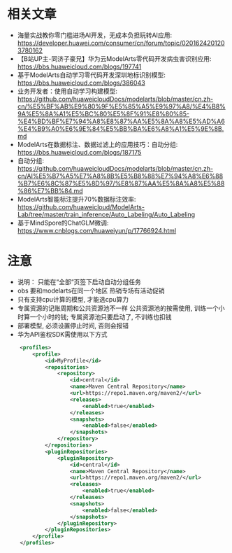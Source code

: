 # 相关文章
+ 海量实战教你零门槛进场AI开发，无成本负担玩转AI应用: https://developer.huawei.com/consumer/cn/forum/topic/0201624201203780162
+ 【B站UP主-同济子豪兄】华为云ModelArts零代码开发病虫害识别应用: https://bbs.huaweicloud.com/blogs/197741
+ 基于ModelArts自动学习零代码开发深圳地标识别模型: https://bbs.huaweicloud.com/blogs/386043
+ 业务开发者：使用自动学习构建模型: https://github.com/huaweicloudDocs/modelarts/blob/master/cn.zh-cn/%E5%BF%AB%E9%80%9F%E5%85%A5%E9%97%A8/%E4%B8%9A%E5%8A%A1%E5%BC%80%E5%8F%91%E8%80%85-%E4%BD%BF%E7%94%A8%E8%87%AA%E5%8A%A8%E5%AD%A6%E4%B9%A0%E6%9E%84%E5%BB%BA%E6%A8%A1%E5%9E%8B.md
+ ModelArts在数据标注、数据过滤上的应用技巧：自动分组: https://bbs.huaweicloud.com/blogs/187175
+ 自动分组: https://github.com/huaweicloudDocs/modelarts/blob/master/cn.zh-cn/AI%E5%B7%A5%E7%A8%8B%E5%B8%88%E7%94%A8%E6%88%B7%E6%8C%87%E5%8D%97/%E8%87%AA%E5%8A%A8%E5%88%86%E7%BB%84.md
+ ModelArts智能标注提升70%数据标注效率: https://github.com/huaweicloud/ModelArts-Lab/tree/master/train_inference/Auto_Labeling/Auto_Labeling
+ 基于MindSpore的ChatGLM微调: https://www.cnblogs.com/huaweiyun/p/17766924.html

# 注意
+  说明： 只能在“全部“页签下启动自动分组任务
+ obs 要和modelarts在同一个地区      热销专场有活动促销
+ 只有支持cpu计算的模型, 才能选cpu算力
+ 专属资源的记账周期和公共资源池不一样   公共资源池的按需使用, 训练一个小时算一个小时的钱; 专属资源池只要启动了, 不训练也扣钱
+ 部署模型, 必须设置停止时间, 否则会报错
+ 华为API鉴权SDK需使用以下方式
```xml
    <profiles>
        <profile>
            <id>MyProfile</id>
            <repositories>
                <repository>
                    <id>central</id>
                    <name>Maven Central Repository</name>
                    <url>https://repo1.maven.org/maven2/</url>
                    <releases>
                        <enabled>true</enabled>
                    </releases>
                    <snapshots>
                        <enabled>false</enabled>
                    </snapshots>
                </repository>
            </repositories>
            <pluginRepositories>
                <pluginRepository>
                    <id>central</id>
                    <name>Maven Central Repository</name>
                    <url>https://repo1.maven.org/maven2/</url>
                    <releases>
                        <enabled>true</enabled>
                    </releases>
                    <snapshots>
                        <enabled>false</enabled>
                    </snapshots>
                </pluginRepository>
            </pluginRepositories>
        </profile>
    </profiles>
    
```